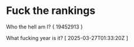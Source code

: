 # Fuck the rankings

Who the hell am I?
{ 19452913 }

What fucking year is it?
[ 2025-03-27T01:33:20Z ]
